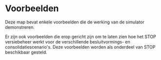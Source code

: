 # Voorbeelden

Deze map bevat enkele voorbeelden die de werking van de simulator demonstreren.

Er zijn ook voorbeelden die erop gericht zijn om te laten zien hoe het STOP versiebeheer werkt voor de verschillende besluitvormings- en consolidatiescenario's. Deze voorbeelden worden als onderdeel van STOP beschikbaar gesteld.
